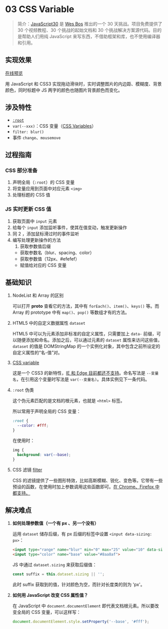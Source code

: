# 03 CSS Variable
  
> 简介：[JavaScript30](https://javascript30.com) 是 [Wes Bos](https://github.com/wesbos) 推出的一个 30 天挑战。项目免费提供了 30 个视频教程、30 个挑战的起始文档和 30 个挑战解决方案源代码。目的是帮助人们用纯 JavaScript 来写东西，不借助框架和库，也不使用编译器和引用。

## 实现效果

[在线预览]()

用 JavaScript 和 CSS3 实现拖动滑块时，实时调整图片的内边距、模糊度、背景颜色，同时标题中 JS 两字的颜色也随图片背景颜色而变化。

## 涉及特性

- [`:root`](https://developer.mozilla.org/zh-CN/docs/Web/CSS/:root)
- `var(--xxx)`：CSS 变量（[CSS Variables](https://developer.mozilla.org/zh-CN/docs/Web/CSS/Using_CSS_variables)）
- `filter: blur()`
- 事件 `change`、`mousemove`

## 过程指南

### CSS 部分准备

1. 声明全局（`:root`）的 CSS 变量
2. 将变量应用到页面中对应元素 `<img>` 
3. 处理标题的 CSS 值

### JS 实时更新 CSS 值
1. 获取页面中 `input` 元素
2. 给每个 `input` 添加监听事件，使其在值变动，触发更新操作
3. 同 2 ，添加鼠标滑过时的事件监听
4. 编写处理更新操作的方法
	1.  获取参数值后缀
	- 获取参数名（blur、spacing、color）
	- 获取参数值（12px、#efefef）
	- 赋值给对应的 CSS 变量

## 基础知识

1. NodeList 和 Array 的区别

	可以打开 __proto__ 查看它的方法，其中有 `forEach()`、`item()`、`keys()` 等。而 Array 的 prototype 中有 `map()`、`pop()` 等数组才有的方法。
	
3. HTML5 中的自定义数据属性 `dataset`

	HTML5 中可以为元素添加非标准的自定义属性，只需要加上 `data-` 前缀，可以随便添加和命名。添加之后，可以通过元素的 `dataset` 属性来访问这些值，`dataset` 的值是 DOMStringMap 的一个实例化对象，其中包含之前所设定的自定义属性的“名-值”对。
	
4. [CSS variable](https://developer.mozilla.org/zh-CN/docs/Web/CSS/Using_CSS_variables)

	这是一个 CSS3 的新特性，[IE 和 Edge 目前都还不支持](http://caniuse.com/#feat=css-variables)。命名写法是 `--变量名`，在引用这个变量时写法是 `var(--变量名)`。具体实例见下一条代码。
	
5. `:root` 伪类

	这个伪元素匹配的是文档的根元素，也就是 `<html>` 标签。
	
	所以常用于声明全局的 CSS 变量：
	
	```css
	:root {
	  --color: #fff;
	}
	```
	
	在使用时：
	
	```css
	img {
	  background: var(--base);
	}
	```
	
5. CSS 滤镜 [filter](https://developer.mozilla.org/zh-CN/docs/Web/CSS/filter)

	CSS 的滤镜提供了一些图形特效，比如高斯模糊、锐化、变色等。它带有一些预设的函数，在使用时加上参数调用这些函数即可。[在 Chrome、Firefox 中都支持。](http://caniuse.com/#search=filter)

## 解决难点

1. **如何处理参数值（一个有 px 、另一个没有）**

	运用 `dataset` 储存后缀，有 px 后缀的标签中设置 `<input data-sizing: px>`：
	
	```html
	<input type="range" name="blur" min="0" max="25" value="10" data-sizing="px">
    <input type="color" name="base" value="#8aa8af">
	```
	
	JS 中通过 `dataset.sizing` 来获取后缀值：

	```javascript
	const suffix = this.dataset.sizing || ''; 
	```
	
	此时 suffix 获取到的值，针对颜色为空，而针对长度类的则为 'px'。
	
2. 	**如何用 JavaScript 改变 CSS 属性值？**

	在 JavaScript 中 `document.documentElement` 即代表文档根元素。所以要改变全局的 CSS 变量，可以这样写：
	
	```js
	document.documentElement.style.setProperty('--base', '#fff');
	```